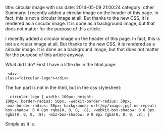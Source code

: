 title: circular image with css
date: 2014-05-09 21:00:24
category: other
Summary: I recently added a circular image on the header of this page. In fact, this is not a circular image at all. But thanks to the new CSS, it is rendered as a circular image. It is done as a background image, but that does not matter for the purpose of this article. 

I recently added a circular image on the header of this page. In fact, this is not a circular image at all. But thanks to the new CSS, it is rendered as a circular image. It is done as a background image, but that does not matter for the purpose of this article anyway. 

What did I do? First I have a little div in the html page:

<code class="html"><pre>
&lt;div class="circular-logo">&lt;/div&gt;
</pre></code>

The fun part is not in the html, but in the css stylesheet:

<code class="html"><pre>
.circular-logo {
	width: 100px;
	height: 100px;
	border-radius: 50px;
	-webkit-border-radius: 50px;
	-moz-border-radius: 50px;
	background: url(/my/image.jpg) no-repeat;
	box-shadow: 0 0 8px rgba(0, 0, 0, .8);
	-webkit-box-shadow: 0 0 8px rgba(0, 0, 0, .8);
	-moz-box-shadow: 0 0 8px rgba(0, 0, 0, .8);
}
</pre></code>

Simple as it is.
